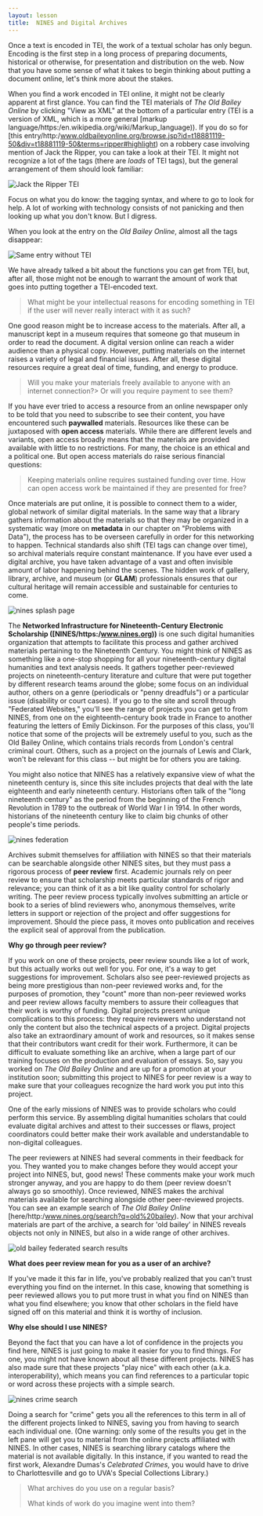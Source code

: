 ```yaml
---
layout: lesson
title:  NINES and Digital Archives
---
```

Once a text is encoded in TEI, the work of a textual scholar has only begun. Encoding is the first step in a long process of preparing documents, historical or otherwise, for presentation and distribution on the web. Now that you have some sense of what it takes to begin thinking about putting a document online, let's think more about the stakes.

When you find a work encoded in TEI online, it might not be clearly apparent at first glance. You can find the TEI materials of _The Old Bailey Online_ by clicking "View as XML" at the bottom of a particular entry \(TEI is a version of XML, which is a more general [markup language/https:/en.wikipedia.org/wiki/Markup_language)\). If you do so for [this entry/http:/www.oldbaileyonline.org/browse.jsp?id=t18881119-50&div=t18881119-50&terms=ripper#highlight) on a robbery case involving mention of Jack the Ripper, you can take a look at their TEI. It might not recognize a lot of the tags \(there are _loads_ of TEI tags\), but the general arrangement of them should look familiar:

![Jack the Ripper TEI](/assets/archives/old-bailey-tei.jpg)

Focus on what you do know: the tagging syntax, and where to go to look for help. A lot of working with technology consists of not panicking and then looking up what you don't know. But I digress.

When you look at the entry on the _Old Bailey Online_, almost all the tags disappear:

![Same entry without TEI](/assets/archives/old-bailey-sans-tei.jpg)

We have already talked a bit about the functions you can get from TEI, but, after all, those might not be enough to warrant the amount of work that goes into putting together a TEI-encoded text.

> What might be your intellectual reasons for encoding something in TEI if the user will never really interact with it as such?

One good reason might be to increase access to the materials. After all, a manuscript kept in a museum requires that someone go that museum in order to read the document. A digital version online can reach a wider audience than a physical copy. However, putting materials on the internet raises a variety of legal and financial issues. After all, these digital resources require a great deal of time, funding, and energy to produce.

> Will you make your materials freely available to anyone with an internet connection?&gt; Or will you require payment to see them?

If you have ever tried to access a resource from an online newspaper only to be told that you need to subscribe to see their content, you have encountered such **paywalled** materials. Resources like these can be juxtaposed with **open access** materials. While there are different levels and variants, open access broadly means that the materials are provided available with little to no restrictions. For many, the choice is an ethical and a political one. But open access materials do raise serious financial questions:

> Keeping materials online requires sustained funding over time. How can open access work be maintained if they are presented for free?

Once materials are put online, it is possible to connect them to a wider, global network of similar digital materials. In the same way that a library gathers information about the materials so that they may be organized in a systematic way \(more on **metadata** in our chapter on "Problems with Data"\), the process has to be overseen carefully in order for this networking to happen. Technical standards also shift \(TEI tags can change over time\), so archival materials require constant maintenance. If you have ever used a digital archive, you have taken advantage of a vast and often invisible amount of labor happening behind the scenes. The hidden work of gallery, library, archive, and museum \(or **GLAM**\) professionals ensures that our cultural heritage will remain accessible and sustainable for centuries to come.

![nines splash page](/assets/archives/nines-splash.jpg)

The **Networked Infrastructure for Nineteenth-Century Electronic Scholarship ([NINES/https:/www.nines.org))** is one such digital humanities organization that attempts to facilitate this process and gather archived materials pertaining to the Nineteenth Century. You might think of NINES as something like a one-stop shopping for all your nineteenth-century digital humanities and text analysis needs. It gathers together peer-reviewed projects on nineteenth-century literature and culture that were put together by different research teams around the globe; some focus on an individual author, others on a genre \(periodicals or "penny dreadfuls"\) or a particular issue \(disability or court cases\). If you go to the site and scroll through "Federated Websites," you'll see the range of projects you can get to from NINES, from one on the eighteenth-century book trade in France to another featuring the letters of Emily Dickinson. For the purposes of this class, you'll notice that some of the projects will be extremely useful to you, such as the Old Bailey Online, which contains trials records from London's central criminal court. Others, such as a project on the journals of Lewis and Clark, won't be relevant for this class -- but might be for others you are taking.

You might also notice that NINES has a relatively expansive view of what the nineteenth century is, since this site includes projects that deal with the late eighteenth and early nineteenth century. Historians often talk of the "long nineteenth century" as the period from the beginning of the French Revolution in 1789 to the outbreak of World War I in 1914. In other words, historians of the nineteenth century like to claim big chunks of other people's time periods.

![nines federation](/assets/archives/nines-federated.jpg)

Archives submit themselves for affiliation with NINES so that their materials can be searchable alongside other NINES sites, but they must pass a rigorous process of **peer review** first. Academic journals rely on peer review to ensure that scholarship meets particular standards of rigor and relevance; you can think of it as a bit like quality control for scholarly writing. The peer review process typically involves submitting an article or book to a series of blind reviewers who, anonymous themselves, write letters in support or rejection of the project and offer suggestions for improvement. Should the piece pass, it moves onto publication and receives the explicit seal of approval from the publication.

**Why go through peer review?**

If you work on one of these projects, peer review sounds like a lot of work, but this actually works out well for you. For one, it's a way to get suggestions for improvement. Scholars also see peer-reviewed projects as being more prestigious than non-peer reviewed works and, for the purposes of promotion, they "count" more than non-peer reviewed works and peer review allows faculty members to assure their colleagues that their work is worthy of funding. Digital projects present unique complications to this process: they require reviewers who understand not only the content but also the technical aspects of a project. Digital projects also take an extraordinary amount of work and resources, so it makes sense that their contributors want credit for their work. Furthermore, it can be difficult to evaluate something like an archive, when a large part of our training focuses on the production and evaluation of essays. So, say you worked on *The Old Bailey Online* and are up for a promotion at your institution soon; submitting this project to NINES for peer review is a way to make sure that your colleagues recognize the hard work you put into this project.

One of the early missions of NINES was to provide scholars who could perform this service. By assembling digital humanities scholars that could evaluate digital archives and attest to their successes or flaws, project coordinators could better make their work available and understandable to non-digital colleagues.

The peer reviewers at NINES had several comments in their feedback for you. They wanted you to make changes before they would accept your project into NINES, but, good news! These comments make your work much stronger anyway, and you are happy to do them \(peer review doesn't always go so smoothly\). Once reviewed, NINES makes the archival materials available for searching alongside other peer-reviewed projects. You can see an example search of _The Old Bailey Online_ [here/http:/www.nines.org/search?q=old%20bailey). Now that your archival materials are part of the archive, a search for 'old bailey' in NINES reveals objects not only in NINES, but also in a wide range of other archives.

![old bailey federated search results](/assets/archives/nines-old-bailey-search.jpg)

**What does peer review mean for you as a user of an archive?**

If you've made it this far in life, you've probably realized that you can't trust everything you find on the internet. In this case, knowing that something is peer reviewed allows you to put more trust in what you find on NINES than what you find elsewhere; you know that other scholars in the field have signed off on this material and think it is worthy of inclusion.

**Why else should I use NINES?**

Beyond the fact that you can have a lot of confidence in the projects you find here, NINES is just going to make it easier for you to find things. For one, you might not have known about all these different projects. NINES has also made sure that these projects "play nice" with each other (a.k.a. interoperability), which means you can find references to a particular topic or word across these projects with a simple search.

![nines crime search](/assets/archives/nines-crime-search.jpg)

Doing a search for "crime" gets you all the references to this term in all of the different projects linked to NINES, saving you from having to search each individual one. \(One warning: only some of the results you get in the left pane will get you to material from the online projects affiliated with NINES. In other cases, NINES is searching library catalogs where the material is not available digitally. In this instance, if you wanted to read the first work, Alexandre Dumas's _Celebrated Crimes_, you would have to drive to Charlottesville and go to UVA's Special Collections Library.\)

> What archives do you use on a regular basis?
> 
> What kinds of work do you imagine went into them?

